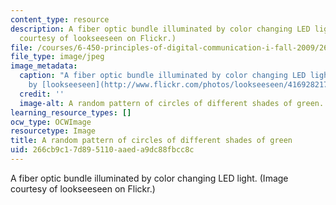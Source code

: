 ```yaml
---
content_type: resource
description: A fiber optic bundle illuminated by color changing LED light. (Image
  courtesy of lookseeseen on Flickr.)
file: /courses/6-450-principles-of-digital-communication-i-fall-2009/266cb9c17d895110aaeda9dc88fbcc8c_6-450f09-th.jpg
file_type: image/jpeg
image_metadata:
  caption: "A fiber optic bundle illuminated by color changing LED light. (Image\_\
    by [lookseeseen](http://www.flickr.com/photos/lookseeseen/4169282170/) on Flickr.)"
  credit: ''
  image-alt: A random pattern of circles of different shades of green.
learning_resource_types: []
ocw_type: OCWImage
resourcetype: Image
title: A random pattern of circles of different shades of green
uid: 266cb9c1-7d89-5110-aaed-a9dc88fbcc8c
---
```

A fiber optic bundle illuminated by color changing LED light. (Image courtesy of lookseeseen on Flickr.)

